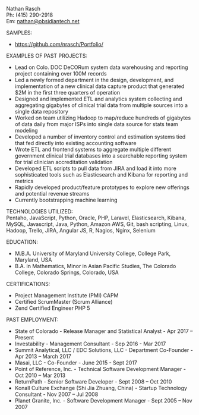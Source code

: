 Nathan Rasch<br/>
Ph: (415) 290-2918<br/>
Em: nathan@obsidiantech.net


SAMPLES:
* https://github.com/nrasch/Portfolio/


EXAMPLES OF PAST PROJECTS:
* Lead on Colo. DOC DeCORum system data warehousing and reporting project containing over 100M records 
* Led a newly formed department in the design, development, and implementation of a new clinical data capture product that generated $2M in the first three quarters of operation
* Designed and implemented ETL and analytics system collecting and aggregating gigabytes of clinical trial data from multiple sources into a single data repository
* Worked on team utilizing Hadoop to map/reduce hundreds of gigabytes of data daily from major ISPs into single data source for stats team modeling
* Developed a number of inventory control and estimation systems tied that fed directly into existing accounting software
* Wrote ETL and frontend systems to aggregate multiple different government clinical trial databases into a searchable reporting system for trial clinician accreditation validation 
* Developed ETL scripts to pull data from JIRA and load it into more sophisticated tools such as Elasticsearch and Kibana for reporting and metrics
* Rapidly developed product/feature prototypes to explore new offerings and potential revenue streams
* Currently bootstrapping machine learning


TECHNOLOGIES UTILIZED:<br/>
Pentaho, JavaScript, Python, Oracle, PHP, Laravel, Elasticsearch, Kibana, MySQL, Javascript, Java, Python, Amazon AWS, Git, bash scripting, Linux, Hadoop, Trello, JIRA, Angular JS, R, Nagios, Nginx, Selenium


EDUCATION:
* M.B.A. University of Maryland University College, College Park, Maryland, USA
* B.A. in Mathematics, Minor in Asian Pacific Studies, The Colorado College, Colorado Springs, Colorado, USA


CERTIFICATIONS:
* Project Management Institute (PMI) CAPM
* Certified ScrumMaster (Scrum Alliance)
* Zend Certified Engineer PHP 5


PAST EMPLOYMENT:
* State of Colorado - Release Manager and Statistical Analyst - Apr 2017 – Present
* Investability - Management Consultant - Sep 2016 - Mar 2017
* Summit Analytical, LLC / EDC Solutions, LLC - Department Co-Founder - Apr 2013 – March 2017
* Masai, LLC - Co-Founder - June 2015 - Sept 2017
* Point of Reference, Inc. - Technical Software Development Manager - Oct 2010 – Mar 2013
* ReturnPath - Senior Software Developer - Sept 2008 – Oct 2010
* Konall Culture Exchange (Shi Jia Zhuang, China) - Startup Technology Consultant - Nov 2007 – Jul 2008
* Planet Granite, Inc. - Software Development Manager - Sept 2005 – Nov 2007
